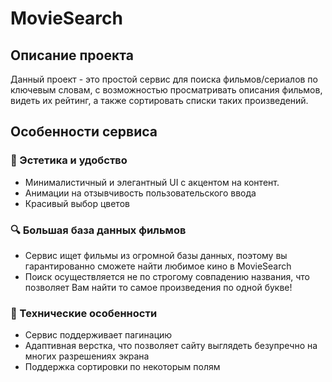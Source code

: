 # MovieSearch

## Описание проекта

Данный проект - это простой сервис для поиска фильмов/сериалов по ключевым словам, с возможностью просматривать описания фильмов, видеть их рейтинг, а также сортировать списки таких произведений. 

## Особенности сервиса

### 🎨 Эстетика и удобство
- Минималистичный и элегантный UI с акцентом на контент.
- Анимации на отзывчивость пользовательского ввода
- Красивый выбор цветов
### 🔍 Большая база данных фильмов
 - Сервис ищет фильмы из огромной базы данных, поэтому вы гарантированно сможете найти любимое кино в MovieSearch
- Поиск осуществляется не по строгому совпадению названия, что позволяет Вам найти то самое произведения по одной букве!
### 🚀 Технические особенности
- Сервис поддерживает пагинацию
- Адаптивная верстка, что позволяет сайту выглядеть безупречно на многих разрешениях экрана
- Поддержка сортировки по некоторым полям 
